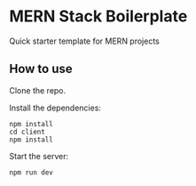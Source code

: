 # MERN Stack Boilerplate

Quick starter template for MERN projects

## How to use
Clone the repo.

Install the dependencies:
```
npm install
cd client
npm install
```
Start the server:
```
npm run dev
```